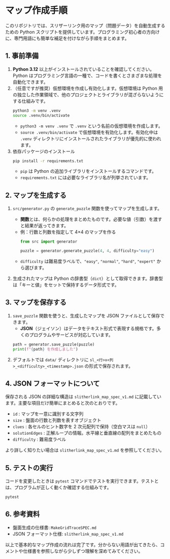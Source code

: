 # マップ作成手順

このリポジトリでは、スリザーリンク用のマップ（問題データ）を自動生成するための Python スクリプトを提供しています。プログラミング初心者の方向けに、専門用語にも簡単な補足を付けながら手順をまとめます。

## 1. 事前準備

1. **Python 3.12** 以上がインストールされていることを確認してください。Python はプログラミング言語の一種で、コードを書くとさまざまな処理を自動化できます。
2. （任意ですが推奨）仮想環境を作成し有効化します。仮想環境は Python 用の独立した作業領域で、他のプロジェクトとライブラリが混ざらないようにする仕組みです。
   ```bash
   python3 -m venv .venv
   source .venv/bin/activate
   ```
   - `python3 -m venv .venv` で `.venv` という名前の仮想環境を作成します。
   - `source .venv/bin/activate` で仮想環境を有効化します。有効化中は `.venv` ディレクトリにインストールされたライブラリが優先的に使われます。
3. 依存パッケージのインストール
   ```bash
   pip install -r requirements.txt
   ```
   - `pip` は Python の追加ライブラリをインストールするコマンドです。
   - `requirements.txt` には必要なライブラリ名が列挙されています。

## 2. マップを生成する

1. `src/generator.py` の `generate_puzzle` 関数を使ってマップを生成します。
   - **関数**とは、何らかの処理をまとめたものです。必要な値（引数）を渡すと結果が返ってきます。
   - 例：行数と列数を指定して 4×4 のマップを作る
     ```python
     from src import generator

     puzzle = generator.generate_puzzle(4, 4, difficulty="easy")
     ```
   - `difficulty` は難易度ラベルで、`"easy"`, `"normal"`, `"hard"`, `"expert"` から選びます。

2. 生成されたマップは Python の辞書型（`dict`）として取得できます。辞書型は「キーと値」をセットで保持するデータ形式です。

## 3. マップを保存する

1. `save_puzzle` 関数を使うと、生成したマップを JSON ファイルとして保存できます。
   - **JSON**（ジェイソン）はデータをテキスト形式で表現する規格です。多くのプログラムやサービスが対応しています。
   ```python
   path = generator.save_puzzle(puzzle)
   print(f"{path} を作成しました")
   ```
2. デフォルトでは `data/` ディレクトリに `sl_<行>x<列>_<difficulty>_<timestamp>.json` の形式で保存されます。

## 4. JSON フォーマットについて

保存される JSON の詳細な構造は `slitherlink_map_spec_v1.md` に記載しています。主要な項目だけ簡単にまとめると次のとおりです。

- `id` : マップを一意に識別する文字列
- `size` : 盤面の行数と列数を表すオブジェクト
- `clues` : 各セルのヒント数字を 2 次元配列で保持（空白マスは `null`）
- `solutionEdges` : 正解ループの情報。水平線と垂直線の配列をまとめたもの
- `difficulty` : 難易度ラベル

より詳しく知りたい場合は `slitherlink_map_spec_v1.md` を参照してください。

## 5. テストの実行

コードを変更したときは `pytest` コマンドでテストを実行できます。テストとは、プログラムが正しく動くか確認する仕組みです。
```bash
pytest
```

## 6. 参考資料

- 盤面生成の仕様書: `MakeGridTraceSPEC.md`
- JSON フォーマット仕様: `slitherlink_map_spec_v1.md`

以上で基本的なマップ作成の流れは完了です。分からない用語が出てきたら、コメントや仕様書を参照しながら少しずつ理解を深めてみてください。
